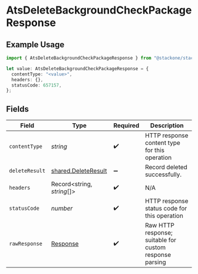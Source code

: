 # AtsDeleteBackgroundCheckPackageResponse

## Example Usage

```typescript
import { AtsDeleteBackgroundCheckPackageResponse } from "@stackone/stackone-client-ts/sdk/models/operations";

let value: AtsDeleteBackgroundCheckPackageResponse = {
  contentType: "<value>",
  headers: {},
  statusCode: 657157,
};
```

## Fields

| Field                                                                 | Type                                                                  | Required                                                              | Description                                                           |
| --------------------------------------------------------------------- | --------------------------------------------------------------------- | --------------------------------------------------------------------- | --------------------------------------------------------------------- |
| `contentType`                                                         | *string*                                                              | :heavy_check_mark:                                                    | HTTP response content type for this operation                         |
| `deleteResult`                                                        | [shared.DeleteResult](../../../sdk/models/shared/deleteresult.md)     | :heavy_minus_sign:                                                    | Record deleted successfully.                                          |
| `headers`                                                             | Record<string, *string*[]>                                            | :heavy_check_mark:                                                    | N/A                                                                   |
| `statusCode`                                                          | *number*                                                              | :heavy_check_mark:                                                    | HTTP response status code for this operation                          |
| `rawResponse`                                                         | [Response](https://developer.mozilla.org/en-US/docs/Web/API/Response) | :heavy_check_mark:                                                    | Raw HTTP response; suitable for custom response parsing               |